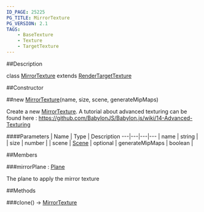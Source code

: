 ```yaml
---
ID_PAGE: 25225
PG_TITLE: MirrorTexture
PG_VERSION: 2.1
TAGS:
    - BaseTexture
    - Texture
    - TargetTexture
---
```

##Description

class [MirrorTexture](/classes/2.2-alpha/MirrorTexture) extends [RenderTargetTexture](/classes/2.2-alpha/RenderTargetTexture)



##Constructor

##new [MirrorTexture](/classes/2.2-alpha/MirrorTexture)(name, size, scene, generateMipMaps)

Create a new [MirrorTexture](/classes/2.2-alpha/MirrorTexture).
A tutorial about advanced texturing can be found here : https://github.com/BabylonJS/Babylon.js/wiki/14-Advanced-Texturing

####Parameters
 | Name | Type | Description
---|---|---|---
 | name | string | 
 | size | number | 
 | scene | [Scene](/classes/2.2-alpha/Scene) | 
optional | generateMipMaps | boolean | 

##Members

###mirrorPlane : [Plane](/classes/2.2-alpha/Plane)

The plane to apply the mirror texture

##Methods

###clone() &rarr; [MirrorTexture](/classes/2.2-alpha/MirrorTexture)


